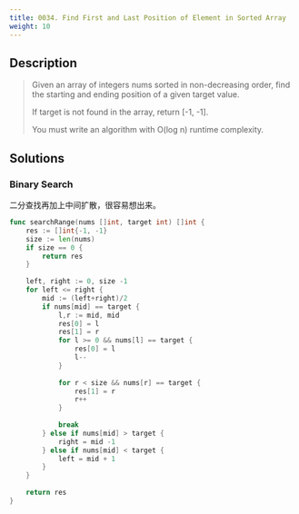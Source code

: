 ```yaml
---
title: 0034. Find First and Last Position of Element in Sorted Array
weight: 10
---
```


## Description

> Given an array of integers nums sorted in non-decreasing order, find the starting and ending position of a given target value.
> 
> If target is not found in the array, return [-1, -1].
> 
> You must write an algorithm with O(log n) runtime complexity.


## Solutions

### Binary Search

二分查找再加上中间扩散，很容易想出来。

```go
func searchRange(nums []int, target int) []int {
    res := []int{-1, -1}
    size := len(nums)
    if size == 0 {
        return res
    }
    
    left, right := 0, size -1
    for left <= right {
        mid := (left+right)/2
        if nums[mid] == target {
            l,r := mid, mid
            res[0] = l
            res[1] = r
            for l >= 0 && nums[l] == target {
                res[0] = l
                l--
            }
            
            for r < size && nums[r] == target {
                res[1] = r
                r++
            }
            
            break
        } else if nums[mid] > target {
            right = mid -1
        } else if nums[mid] < target {
            left = mid + 1
        }
    }
    
    return res
}
```

